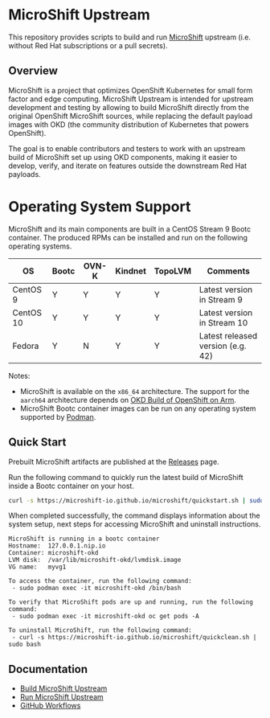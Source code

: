 # MicroShift Upstream

This repository provides scripts to build and run [MicroShift](https://github.com/openshift/microshift/)
upstream (i.e. without Red Hat subscriptions or a pull secrets).

## Overview

MicroShift is a project that optimizes OpenShift Kubernetes for small form factor
and edge computing. MicroShift Upstream is intended for upstream development and
testing by allowing to build MicroShift directly from the original OpenShift MicroShift
sources, while replacing the default payload images with OKD (the community distribution
of Kubernetes that powers OpenShift).

The goal is to enable contributors and testers to work with an upstream build of MicroShift
set up using OKD components, making it easier to develop, verify, and iterate on features
outside the downstream Red Hat payloads.

# Operating System Support

MicroShift and its main components are built in a CentOS Stream 9 Bootc container.
The produced RPMs can be installed and run on the following operating systems.

| OS        | Bootc| OVN-K | Kindnet | TopoLVM | Comments |
|-----------|------|-------|---------|---------|----------|
| CentOS 9  |  Y   |   Y   |    Y    |    Y    | Latest version in Stream 9
| CentOS 10 |  Y   |   Y   |    Y    |    Y    | Latest version in Stream 10
| Fedora    |  Y   |   N   |    Y    |    Y    | Latest released version (e.g. 42)

Notes:
- MicroShift is available on the `x86_64` architecture. The support for the
  `aarch64` architecture depends on [OKD Build of OpenShift on Arm](https://issues.redhat.com/browse/OKD-215).
- MicroShift Bootc container images can be run on any operating system supported
  by [Podman](https://podman.io/).

## Quick Start

Prebuilt MicroShift artifacts are published at the
[Releases](https://github.com/microshift-io/microshift/releases) page.

Run the following command to quickly run the latest build of MicroShift inside a
Bootc container on your host.

```bash
curl -s https://microshift-io.github.io/microshift/quickstart.sh | sudo bash
```

When completed successfully, the command displays information about the system
setup, next steps for accessing MicroShift and uninstall instructions.

```text
MicroShift is running in a bootc container
Hostname:  127.0.0.1.nip.io
Container: microshift-okd
LVM disk:  /var/lib/microshift-okd/lvmdisk.image
VG name:   myvg1

To access the container, run the following command:
 - sudo podman exec -it microshift-okd /bin/bash

To verify that MicroShift pods are up and running, run the following command:
 - sudo podman exec -it microshift-okd oc get pods -A

To uninstall MicroShift, run the following command:
 - curl -s https://microshift-io.github.io/microshift/quickclean.sh | sudo bash
```

## Documentation

* [Build MicroShift Upstream](./docs/build.md)
* [Run MicroShift Upstream](./docs/run.md)
* [GitHub Workflows](./docs/workflows.md)
